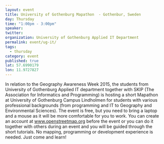 ```yaml
---
layout: event
title: University of Gothenburg Mapathon  - Gothenbur, Sweden
day: Thursday
time: "1:00pm - 3:00pm"
speaker: 
twitter: 
organization: University of Gothenburg Applied IT Department
permalink: event/ug-it/
tags: 
  - thursday
category: event
published: true
lat: 57.6990179
lon: 11.9727827
---
```


In relation to the Geography Awareness Week 2015, the students from University of Gothenburg Applied IT department together with SKIP (The Association for Informatics and Programming) is hosting a short Mapathon at University of Gothenburg Campus Lindholmen for students with various professional backgrounds (from programming and IT to Geography and Environmental Sciences). The event is free, but you need to bring a laptop and a mouse as it will be more comfortable for you to work. You can create an account at www.openstreetmap.org before the event or you can do it together with others during an event and you will be guided through the short tutorials. No mapping, programming or development experience is needed. Just come and learn!
